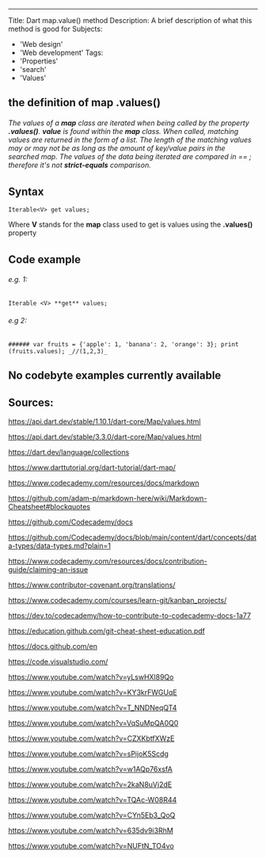 ---
Title: Dart map.value() method
Description: A brief description of what this method is good for
Subjects: 
  - 'Web design'
  - 'Web development'
Tags: 
  -  'Properties'
  -  'search'
  - 'Values'

## the definition of map **.values()** 
###### The values of a **map** class are iterated when being called by the property **.values()**. **value** is found within the **map** class. When called, matching values are returned in the form of a list. The length of the matching values may or may not be as long as the amount of key/value pairs in the searched map. The values of the data being iterated are compared in  ==  ; therefore it's not **strict-equals** comparison.

## Syntax
```
Iterable<V> get values;
```

Where **V** stands for the **map** class used to get is values using the **.values()** property

###### 

## Code example
###### e.g. 1: 
```
Iterable <V> **get** values;
```
###### e.g 2:
```
###### var fruits = {'apple': 1, 'banana': 2, 'orange': 3}; print (fruits.values); _//(1,2,3)_
```
## No codebyte examples currently available

## Sources: 

https://api.dart.dev/stable/1.10.1/dart-core/Map/values.html

https://api.dart.dev/stable/3.3.0/dart-core/Map/values.html

https://dart.dev/language/collections

https://www.darttutorial.org/dart-tutorial/dart-map/

https://www.codecademy.com/resources/docs/markdown 

https://github.com/adam-p/markdown-here/wiki/Markdown-Cheatsheet#blockquotes

https://github.com/Codecademy/docs

https://github.com/Codecademy/docs/blob/main/content/dart/concepts/data-types/data-types.md?plain=1

https://www.codecademy.com/resources/docs/contribution-guide/claiming-an-issue

https://www.contributor-covenant.org/translations/

https://www.codecademy.com/courses/learn-git/kanban_projects/

https://dev.to/codecademy/how-to-contribute-to-codecademy-docs-1a77

https://education.github.com/git-cheat-sheet-education.pdf

https://docs.github.com/en

https://code.visualstudio.com/

https://www.youtube.com/watch?v=yLswHXl89Qo

https://www.youtube.com/watch?v=KY3krFWGUqE

https://www.youtube.com/watch?v=T_NNDNeqQT4

https://www.youtube.com/watch?v=VqSuMpQA0Q0

https://www.youtube.com/watch?v=CZXKbtfXWzE

https://www.youtube.com/watch?v=sPijoK5Scdg

https://www.youtube.com/watch?v=w1AQp76xsfA

https://www.youtube.com/watch?v=2kaN8uVj2dE

https://www.youtube.com/watch?v=TQAc-W08R44

https://www.youtube.com/watch?v=CYn5Eb3_QoQ

https://www.youtube.com/watch?v=635dv9i3RhM

https://www.youtube.com/watch?v=NUFtN_TO4vo



